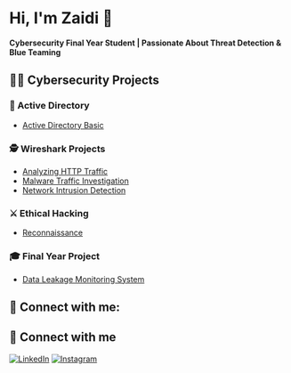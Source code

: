 # Hi, I'm Zaidi 👋  
**Cybersecurity Final Year Student | Passionate About Threat Detection & Blue Teaming**


## 👨‍💻 Cybersecurity Projects

### 🧱 Active Directory
- [Active Directory Basic](https://github.com/Zhydee/Active_Directory_Basic)

### 🕵️ Wireshark Projects
- [Analyzing HTTP Traffic](https://github.com/Zhydee/Analyzing-HTTP-Traffic-with-Wireshark)
- [Malware Traffic Investigation](https://github.com/Zhydee/Detecting-and-Investigating-Malware-Traffic)
- [Network Intrusion Detection](https://github.com/Zhydee/Wireshark-for-Network-Intrusion-detection)

### ⚔️ Ethical Hacking
- [Reconnaissance](https://github.com/Zhydee/ethical-hacking-recon)


### 🎓 Final Year Project
- [Data Leakage Monitoring System](https://github.com/Zhydee/data-leakage-monitoring-system)



<h2> 🤳 Connect with me:</h2>

## 🤝 Connect with me

[![LinkedIn](https://img.shields.io/badge/LinkedIn-Zaidi%20Fahmi-blue?style=flat-square&logo=linkedin)](https://www.linkedin.com/in/zaidi-fahmi/)
[![Instagram](https://img.shields.io/badge/Instagram-zaidi__fahmi-purple?style=flat-square&logo=instagram)](https://www.instagram.com/zaidi_fahmi/)



[instagram]: https://www.instagram.com/zaidi_fahmi/
[linkedin]: https://www.linkedin.com/in/zaidi-fahmi/

